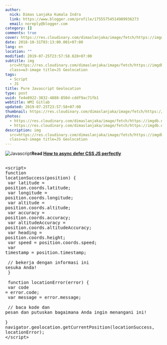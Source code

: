 ```yaml
---
author:
  nick: Dimas Lanjaka Kumala Indra
  link: https://www.blogger.com/profile/17555754514989936273
  email: noreply@blogger.com
category: []
comments: true
cover: https://res.cloudinary.com/dimaslanjaka/image/fetch/https://imgdb.net/images/4291.jpg
date: 2018-10-31T03:13:00.001+07:00
lang: en
location: ""
modified: 2019-07-25T23:57:58.828+07:00
subtitle: img
  src=https://res.cloudinary.com/dimaslanjaka/image/fetch/https://imgdb.net/images/4291.jpg
  class=w3-image title=JS Geolocation
tags:
  - Script
  - JS
title: Pure Javascript Geolocation
type: post
uuid: fe4e8922-3832-4888-850d-cddf9ac71fb1
webtitle: WMI Gitlab
updated: 2019-07-25T23:57:58+07:00
thumbnail: https://res.cloudinary.com/dimaslanjaka/image/fetch/https://imgdb.net/images/4291.jpg
photos:
  - https://res.cloudinary.com/dimaslanjaka/image/fetch/https://imgdb.net/images/4291.jpg
  - https://res.cloudinary.com/dimaslanjaka/image/fetch/https://imgdb.net/images/4291.jpg
description: img
  src=https://res.cloudinary.com/dimaslanjaka/image/fetch/https://imgdb.net/images/4291.jpg
  class=w3-image title=JS Geolocation
---
```


<img src="https://res.cloudinary.com/dimaslanjaka/image/fetch/https://imgdb.net/images/4291.jpg" class="w3-image" title="JS Geolocation" alt="Javascript"><b>Read <a href="https://web-manajemen.blogspot.com/2019/07/cara-defer-loading-javascript.html" target="_blank" rel="follow">How to async defer CSS JS perfectly</a></b><pre><br>&lt;script&gt;<br>function locationSuccess(position) {<br>        var latitude = position.coords.latitude;<br>        var longitude = position.coords.longitude;<br>        var altitude = position.coords.altitude;<br>        var accuracy = position.coords.accuracy;<br>        var altitudeAccuracy = position.coords.altitudeAccuracy;<br>        var heading = position.coords.height;<br>        var speed = position.coords.speed;<br>        var timestamp = position.timestamp;<br><br>        // bekerja dengan informasi ini sesuka Anda!<br>    }<br><br>    function locationError(error) {<br>        var code = error.code;<br>        var message = error.message;<br><br>        // baca kode dan pesan dan putuskan bagaimana Anda ingin menangani ini!<br>    }<br>navigator.geolocation.getCurrentPosition(locationSuccess, locationError);<br>&lt;/script&gt;<br></pre>